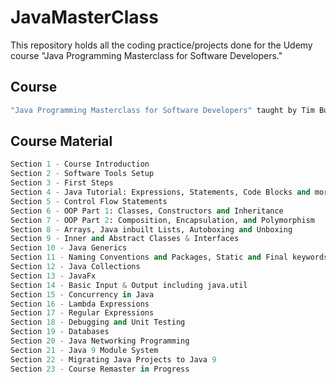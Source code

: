 # JavaMasterClass

This repository holds all the coding practice/projects done for the Udemy course "Java Programming Masterclass for Software Developers."

## Course

```bash
"Java Programming Masterclass for Software Developers" taught by Tim Buchalka.
```

## Course Material

```python
Section 1 - Course Introduction
Section 2 - Software Tools Setup
Section 3 - First Steps
Section 4 - Java Tutorial: Expressions, Statements, Code Blocks and more...
Section 5 - Control Flow Statements
Section 6 - OOP Part 1: Classes, Constructors and Inheritance
Section 7 - OOP Part 2: Composition, Encapsulation, and Polymorphism
Section 8 - Arrays, Java inbuilt Lists, Autoboxing and Unboxing
Section 9 - Inner and Abstract Classes & Interfaces
Section 10 - Java Generics
Section 11 - Naming Conventions and Packages, Static and Final keywords
Section 12 - Java Collections
Section 13 - JavaFx 
Section 14 - Basic Input & Output including java.util
Section 15 - Concurrency in Java
Section 16 - Lambda Expressions
Section 17 - Regular Expressions
Section 18 - Debugging and Unit Testing
Section 19 - Databases
Section 20 - Java Networking Programming
Section 21 - Java 9 Module System
Section 22 - Migrating Java Projects to Java 9
Section 23 - Course Remaster in Progress
```
